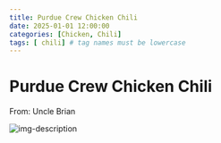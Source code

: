```yaml
---
title: Purdue Crew Chicken Chili
date: 2025-01-01 12:00:00
categories: [Chicken, Chili]
tags: [ chili] # tag names must be lowercase
---
```


# Purdue Crew Chicken Chili 
From: Uncle Brian

![img-description](https://pbs.twimg.com/media/Ggoogd1WYAE14Xr?format=jpg&name=900x900)